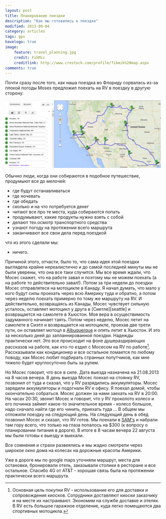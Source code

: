 ```yaml
---
layout: post
title: Планирование поездки
description: "Как мы готовились к поездке"
modified: 2013-09-04
category: articles
tags: gps
havelogo: true
image:
    feature: travel_planning.jpg
    credit: FikMic
    creditlink: http://www.crestock.com/profile/fikmik%20map.aspx
comments: true
---
```


Почти сразу после того, как наша поездка во Флориду сорвалась из-за плохой
погоды Moses предложил поехать на RV в поездку в другую сторону:

![Initial route](/images/initial_route.png)

Обычно люди, когда они собираются в подобное путешествие, продумыют все до мелочей:

* где будут останавливаться
* где ночевать
* где обедать
* сколько и на что потребуется денег
* читают все про те места, куда собираются попать
* продумывают, какие продукты нужно взять с собой
* делают тех.осмотр транспортного средства
* узнают погоду на протяжении всего маршрута
* заканчивают все свои дела перед поездкой

что из этого сделали мы:

* ничего.

Причиной этого, отчасти, было то, что сама идея этой поездки выглядела крайне нереалистично 
и до самой последней минуты мы не были уверены, что она все таки случится. Мы
все время ждали, что Мосес скажет, что на работе завал и поэтому мы не можем
поехать (а на работе то действительно завал!). Потом за три недели до поездки Мосес отправлятеся 
на мотоцикле в Канаду. Я начал думать, что мало у кого будут силы проехать
через всю Америку туда и обратно, а потом через неделю поехать примерно по тому
же маршруту на RV. И действительно, возвращаясь из Канады, Мосес чувствует
сильную усталось, оставляет мотоцикл у друга в [Сиетле][seattle] и возвращается на
самолете в Хьюстон. Моя вера в осуществимость задуманного начинает таять. Потом
через неделю, Мосес летит на самолете в Сиэтл и возвращается на мотоцикле,
    проехав две трети пути, он оставляет мотоцл в [Albuquerque][Albuquerque] и опять летит в
    Хьюстон. И это за несколько дней до запланнированной поездки. Надежды практически нет. 
 Это все происходит на фоне душераздирающих рассказов на работе, 
как кто-то ездил с Мосесом на RV по работе[^1]. Рассказывали как кондиционер и
все остальное ломается по любому поводу, как Мосес любит подбирать странных
попутчиков, как мне тяжело будет круглосуточно быть за рулем. 

Но Мосес говорит, что все в силе. Дата выезда назначена на 21.08.2013 на 8 часов вечера. В день выезда Мосес
поехал на стоянку RV, позвонил от туда и сказал, что у RV разрядились
аккумуляторы. Мосес зарядили аккумуляторы и подогнали RV к офису. Я поехал
домой, чтобы окончательно собраться. Мосес должен за нами заехать на RV в
20:00. На часах 20:30, звонит Мосес и говорит, что у RV проколото колесо и его
починка займет какое-то значительное время - колесо большое, надо сначало найти
где его чинить, приехать туда ... В общем мы отложили поездку на следующий
день. На следующий день в обед позвонил Мосес и сказал, что RV готов. 
Мы поехали в [SAM's][sams] и набрали там гору всего, что только на глаза попалось на $300 (к вопросу о планировании питания в дороге).
В итоге в 8 часам вечера 22 августа мы были готовы к выезду и выехали.

Все сомнения и страхи развеялись и мы жадно смотрели через широкое окно дома на колесах на дорожные красоты Америки.

Уже в дороге мы по google maps уточняли маршрут, места для остановки, бронировали отель, 
заказывали столики в ресторане и все остальное. Спасибо 4G от AT&T - хорошая связь была 
на протяжении практически всего маршрута.



[^1]: Основная цель покупки RV - использование его для доставки и сопровождения киосков. Сотрудники доставляют киоски заказчику и на месте их настраивают. Экономим на службе доставке и отелях.  В RV есть большое гаражное отделение, куда легко помещаются два спортивных мотоцикла.

[sams]: http://www.samsclub.com/sams/grocery/1444.cp?navTrack=gnav1_grocery&navAction=jump
[seatlle]: https://www.google.com/maps/preview#!data=!4m18!3m17!1m5!1sHouston%2C+TX!2s0x8640b8b4488d8501%3A0xca0d02def365053b!3m2!3d29.7601927!4d-95.3693896!1m1!1sSeattle%2C+WA!3m8!1m3!1d4458878!2d-100.9875155!3d32.5169321!3m2!1i1871!2i994!4f13.1&fid=0
[albuquerque]: https://www.google.com/maps/preview#!data=!1m4!1m3!1d9145607!2d-98.4002352!3d30.1427147!4m18!3m17!1m5!1sHouston%2C+TX!2s0x8640b8b4488d8501%3A0xca0d02def365053b!3m2!3d29.7601927!4d-95.3693896!1m1!1sAlbuquerque%2C+NM!3m8!1m3!1d16510892!2d-108.8486372!3d38.6838363!3m2!1i1871!2i994!4f13.1&fid=0
